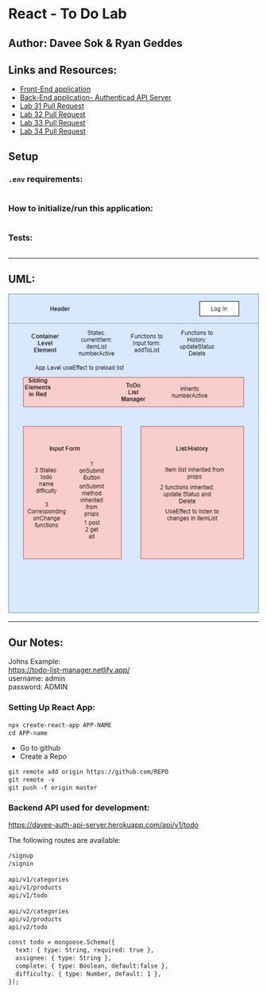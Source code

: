 # React - To Do Lab

## Author: Davee Sok & Ryan Geddes

## Links and Resources:

<!-- - [ci/cd](http://xyz.com) (GitHub Actions) -->

- [Front-End application](https://agitated-sinoussi-efbc73.netlify.app/)
- [Back-End application- Authenticad API Server](https://davee-auth-api-server.herokuapp.com/api/v1/todo)
- [Lab 31 Pull Request](https://github.com/ryangeddes-401-advanced-javascript/react-todo/pull/2)
- [Lab 32 Pull Request](https://github.com/ryangeddes-401-advanced-javascript/react-todo/pull/5)
- [Lab 33 Pull Request](https://github.com/ryangeddes-401-advanced-javascript/react-todo/pull/7)
- [Lab 34 Pull Request](https://github.com/ryangeddes-401-advanced-javascript/react-todo/pull/8)

## Setup

### `.env` requirements:

<!-- i.e.
- `PORT` - Port Number
- `MONGODB_URI` - URL to the running mongo instance/db -->

```

```

### How to initialize/run this application:

<!-- - e.g. `npm start` -->

```

```

### Tests:

<!-- - How to run tests?
- Any tests of note?
- Describe any tests that you did not complete, skipped, etc -->

```

```

<hr>

## UML:

![Our UML](uml.jpg)

<hr>

## Our Notes:

Johns Example:  
https://todo-list-manager.netlify.app/  
username: admin  
password: ADMIN

### Setting Up React App:

```
npx create-react-app APP-NAME
cd APP-name
```

- Go to github
- Create a Repo

```
git remote add origin https://github.com/REPO
git remote -v
git push -f origin master
```

### Backend API used for development:

https://davee-auth-api-server.herokuapp.com/api/v1/todo

The following routes are available:

```
/signup
/signin

api/v1/categories
api/v1/products
api/v1/todo

api/v2/categories
api/v2/products
api/v2/todo
```

```
const todo = mongoose.Schema({
  text: { type: String, required: true },
  assignee: { type: String },
  complete: { type: Boolean, default:false },
  difficulty: { type: Number, default: 1 },
});
```
